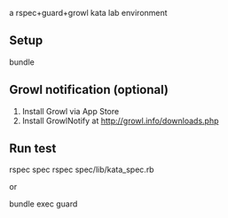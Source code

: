 a rspec+guard+growl kata lab environment

Setup
---
bundle

Growl notification (optional)
------

1. Install Growl via App Store
2. Install GrowlNotify at http://growl.info/downloads.php

Run test
---

rspec spec rspec spec/lib/kata_spec.rb

or

bundle exec guard

